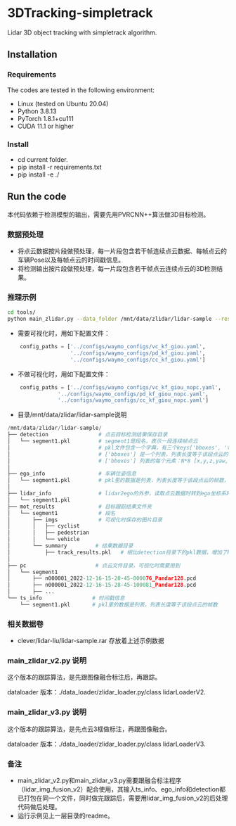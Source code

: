 # 3DTracking-simpletrack

Lidar 3D object tracking with simpletrack algorithm. 

## Installation
### Requirements
The codes are tested in the following environment:
* Linux (tested on Ubuntu 20.04)
* Python 3.8.13
* PyTorch 1.8.1+cu111
* CUDA 11.1 or higher

### Install
* cd  current folder.
* pip install -r requirements.txt
* pip install -e ./
  
## Run the code

本代码依赖于检测模型的输出，需要先用PVRCNN++算法做3D目标检测。

### 数据预处理

* 将点云数据按片段做预处理，每一片段包含若干帧连续点云数据、每帧点云的车辆Pose以及每帧点云的时间戳信息。
* 将检测输出按片段做预处理，每一片段包含若干帧点云连续点云的3D检测结果。

### 推理示例

```bash
cd tools/
python main_zlidar.py --data_folder /mnt/data/zlidar/lidar-sample --result_folder /mnt/data/zlidar/lidar-sample/mot_results
```
  * 需要可视化时，用如下配置文件：
```python
    config_paths = ['../configs/waymo_configs/vc_kf_giou.yaml',
                    '../configs/waymo_configs/pd_kf_giou.yaml',
                    '../configs/waymo_configs/cc_kf_giou.yaml']
```
* 不做可视化时，用如下配置文件：
```python
    config_paths = ['../configs/waymo_configs/vc_kf_giou_nopc.yaml',
                '../configs/waymo_configs/pd_kf_giou_nopc.yaml',
                '../configs/waymo_configs/cc_kf_giou_nopc.yaml']
```
* 目录/mnt/data/zlidar/lidar-sample说明
```python
/mnt/data/zlidar/lidar-sample/
├── detection                # 点云目标检测结果保存目录
│   └── segment1.pkl         # segment1是段名，表示一段连续帧点云
│                            # pkl文件包含一个字典，有三个keys['bboxes', 'types', 'names']
│                            # ['bboxes'] 是一个列表，列表长度等于该段点云的帧数，
│                            # ['bboxes'] 列表的每个元素：N*8 [x,y,z,yaw,l,w,h,score]矩阵
│                             
├── ego_info                 # 车辆位姿信息
│   └── segment1.pkl         # pkl里的数据是列表，列表长度等于该段点云的帧数，每个元素是 4*4 矩阵
│
├── lidar_info               # lidar2ego的外参，读取点云数据时转到ego坐标系时用到
│   └── segment1.pkl
├── mot_results              # 目标跟踪结果文件夹
│   └── segment1             # 段名
│       ├── imgs             # 可视化时保存的图片目录
│       │   ├── cyclist
│       │   ├── pedestrian
│       │   └── vehicle
│       └── summary         # 结果数据目录
│           ├── track_results.pkl   # 相比detection目录下的pkl数据，增加了key['ids']表示对象id
│ 
├── pc                      # 点云文件目录，可视化时需要用到
│   └── segment1
│       ├── n000001_2022-12-16-15-28-45-000076_Pandar128.pcd
│       ├── n000001_2022-12-16-15-28-45-100081_Pandar128.pcd
│       ├── ...
└── ts_info                # 时间戳信息
    └── segment1.pkl       # pkl里的数据是列表，列表长度等于该段点云的帧数
```

### 相关数据卷

- clever/lidar-liu/lidar-sample.rar 存放着上述示例数据

### main_zlidar_v2.py 说明

这个版本的跟踪算法，是先跟图像融合标注后，再跟踪。

dataloader 版本：./data_loader/zlidar_loader.py/class lidarLoaderV2.

### main_zlidar_v3.py 说明

这个版本的跟踪算法，是先点云3框做标注，再跟图像融合。

dataloader 版本：./data_loader/zlidar_loader.py/class lidarLoaderV3.

### 备注

- main_zlidar_v2.py和main_zlidar_v3.py需要跟融合标注程序（lidar_img_fusion_v2）配合使用，其输入ts_info、ego_info和detection都已打包在同一个文件，同时做完跟踪后，需要用lidar_img_fusion_v2的后处理代码做后处理。
- 运行示例见上一层目录的readme。

